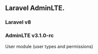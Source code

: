 ## Laravel AdminLTE.

### Laravel v8
### AdminLTE v3.1.0-rc

User module (user types and permissions)